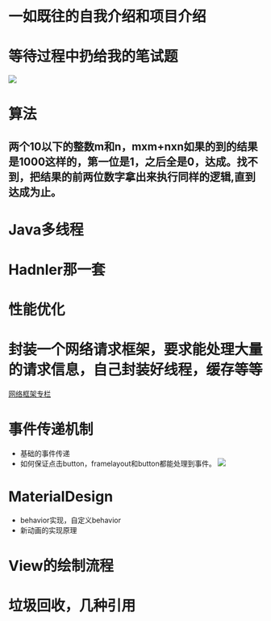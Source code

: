 # 一如既往的自我介绍和项目介绍

# 等待过程中扔给我的笔试题

![](https://github.com/PleaseCallMeCoder/Topia/blob/master/src/douban.png)

# 算法

## 两个10以下的整数m和n，mxm+nxn如果的到的结果是1000这样的，第一位是1，之后全是0，达成。找不到，把结果的前两位数字拿出来执行同样的逻辑,直到达成为止。

# Java多线程

# Hadnler那一套

# 性能优化

# 封装一个网络请求框架，要求能处理大量的请求信息，自己封装好线程，缓存等等

[网络框架专栏](http://blog.csdn.net/column/details/simple-net.html)

# 事件传递机制
- 基础的事件传递
- 如何保证点击button，framelayout和button都能处理到事件。
  ![](https://github.com/PleaseCallMeCoder/Topia/blob/master/src/event.png)

# MaterialDesign
- behavior实现，自定义behavior
- 新动画的实现原理

# View的绘制流程

# 垃圾回收，几种引用

